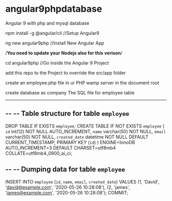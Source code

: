 # angular9phpdatabase
Angular 9 with php and mysql database

npm install -g @angular/cli //Setup Angular9  

ng new angular9php  //Install New Angular App

/**You need to update your Nodejs also for this verison**/


cd angular9php  //Go inside the Angular 9 Project


add this repo to the Project to override the src/app folder

create an employee.php file in ur PHP wamp server in the document root

create database as company
The SQL file for employee table 

-- --------------------------------------------------------

--
-- Table structure for table `employee`
--

DROP TABLE IF EXISTS `employee`;
CREATE TABLE IF NOT EXISTS `employee` (
  `id` int(12) NOT NULL AUTO_INCREMENT,
  `name` varchar(50) NOT NULL,
  `email` varchar(50) NOT NULL,
  `created_date` datetime NOT NULL DEFAULT CURRENT_TIMESTAMP,
  PRIMARY KEY (`id`)
) ENGINE=InnoDB AUTO_INCREMENT=3 DEFAULT CHARSET=utf8mb4 COLLATE=utf8mb4_0900_ai_ci;

--
-- Dumping data for table `employee`
--

INSERT INTO `employee` (`id`, `name`, `email`, `created_date`) VALUES
(1, 'David', 'david@example.com', '2020-05-26 10:28:08'),
(2, 'james', 'james@example.com', '2020-05-26 10:28:08');
COMMIT;
